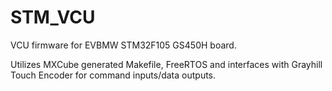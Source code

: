 # STM_VCU

VCU firmware for EVBMW STM32F105 GS450H board.

Utilizes MXCube generated Makefile, FreeRTOS and interfaces with Grayhill Touch Encoder for command inputs/data outputs. 
